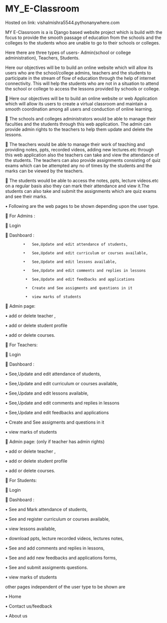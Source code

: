 # MY_E-Classroom
Hosted on link: vishalmishra5544.pythonanywhere.com

MY E-Classroom is a is Django based website project which is build with the focus to provide the smooth passage of education from the schools and the colleges to the students whoo are unable to go to their schools or colleges.

Here there are three types of users- Admin(school or college administration), Teachers, Students.

Here our objectives will be to build an online website which will allow its users who are the school/college admins, teachers and the students to participate in the stream of flow of education through the help of internet connectivity. This will help the students who are not in a situation to attend the school or college to access the lessons provided by schools or college. 

	Here our objectives will be to build an online website or web Application which will allow its users to create a virtual classroom and  maintain a smooth coordination among all  users and conduction of online learning.

	The schools and colleges administrators would be able to manage their faculties and the students through this web application. The admin can provide admin rights to the teachers to help them update and delete the lessons.

	The teachers would be able to manage their work  of teaching and providing notes, ppts, recorded videos, adding new lectures.etc through this web application also the teachers can take and view the attendance of the students. The teachers can also provide assignments consisting of quiz exams which can be attempted any no of times by the students and the marks can be viewed by the teachers.  

	The students would be able to access the notes, ppts, lecture videos.etc on a regular basis also they can mark their attendance and view it.The students can also take and submit the assignments which are quiz exams and see their marks.

•	Following are the web pages to be shown depending upon the user type.

	For Admins :

	Login

	Dashboard :

            •	See,Update and edit attendance of students, 

            •	See,Update and edit curriculum or courses available,
            
            •	See,Update and edit lessons available, 

            •	See,Update and edit comments and replies in lessons

             •	See,Update and edit feedbacks and applications

             •	Create and See assigments and questions in it 

             •	view marks of students
             
	Admin page:

•	add or delete teacher ,

•	add or delete student profile

•	add or delete courses.


	For Teachers:

	Login

	Dashboard :

•	See,Update and edit attendance of students, 

•	See,Update and edit curriculum or courses available,

•	See,Update and edit lessons available, 

•	See,Update and edit comments and replies in lessons

•	See,Update and edit feedbacks and applications

•	Create and See assigments and questions in it 

•	view marks of students

	Admin page: (only if teacher has admin rights)

•	add or delete teacher ,

•	add or delete student profile

•	add or delete courses.



	For Students:

	Login

	Dashboard :

•	See and Mark attendance of students, 

•	See and register curriculum or courses available,

•	view lessons available, 

•	download ppts, lecture recorded videos, lectures notes,

•	See and add comments and replies in lessons,

•	See and add new feedbacks and applications forms,

•	See and submit assigments  questions.

•	view marks of students


other pages independent of the user type to be shown are

•	Home

•	Contact us/feedback

•	About us


